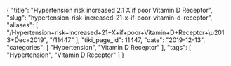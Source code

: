 {
    "title": "Hypertension risk increased 2.1 X if poor Vitamin D Receptor",
    "slug": "hypertension-risk-increased-21-x-if-poor-vitamin-d-receptor",
    "aliases": [
        "/Hypertension+risk+increased+21+X+if+poor+Vitamin+D+Receptor+\u2013+Dec+2019",
        "/11447"
    ],
    "tiki_page_id": 11447,
    "date": "2019-12-13",
    "categories": [
        "Hypertension",
        "Vitamin D Receptor"
    ],
    "tags": [
        "Hypertension",
        "Vitamin D Receptor"
    ]
}
